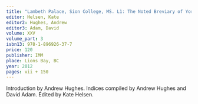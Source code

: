```yaml
---
title: "Lambeth Palace, Sion College, MS. L1: The Noted Breviary of York (Olim Sion College, ms. Arc.L.40.2/L.1), Volume 3"
editor: Helsen, Kate
editor2: Hughes, Andrew
editor3: Adam, David
volume: XXV
volume_part: 3
isbn13: 978-1-896926-37-7
price: 120
publisher: IMM
place: Lions Bay, BC
year: 2012
pages: vii + 150
---
```

Introduction by Andrew Hughes. Indices compiled by Andrew Hughes and David Adam. Edited by Kate Helsen.
